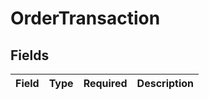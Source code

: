# OrderTransaction


## Fields

| Field       | Type        | Required    | Description |
| ----------- | ----------- | ----------- | ----------- |